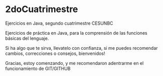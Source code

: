 # 2doCuatrimestre
Ejercicios en Java, segundo cuatrimestre CESUNBC

Ejercicios de práctica en Java, para la comprensión de las funciones básicas del lenguaje.

Si ha algo que te sirva, llevatelo con confianza, si me puedes recomendar cambios, correcciones o consejos, bienvenidos!

Gracias, estoy comenzando, y me recomendaron adentrarme en el funcionamiento de GIT/GITHUB 
